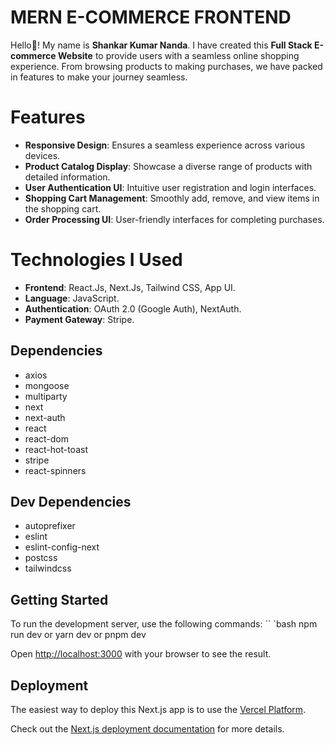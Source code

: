 ﻿# MERN E-COMMERCE FRONTEND

Hello👋! My name is **Shankar Kumar Nanda**. I have created this **Full Stack E-commerce Website** to provide users with a seamless online shopping experience. From browsing products to making purchases, we have packed in features to make your journey seamless.


# Features

-   **Responsive Design**: Ensures a seamless experience across various devices.
-   **Product Catalog Display**: Showcase a diverse range of products with detailed information.
-   **User Authentication UI**: Intuitive user registration and login interfaces.
-   **Shopping Cart Management**: Smoothly add, remove, and view items in the shopping cart.
-   **Order Processing UI**: User-friendly interfaces for completing purchases.

# Technologies I Used

-   **Frontend**: React.Js, Next.Js, Tailwind CSS, App UI.
-   **Language**: JavaScript.
-   **Authentication**: OAuth 2.0 (Google Auth), NextAuth.
-   **Payment Gateway**: Stripe.

## Dependencies

- axios
- mongoose
- multiparty
- next
- next-auth
- react
- react-dom
- react-hot-toast
- stripe
- react-spinners

## Dev Dependencies
- autoprefixer
- eslint
- eslint-config-next
- postcss
- tailwindcss

## Getting Started

 To run the development server, use the following commands: 
 `` `bash 
 npm run dev 
 or 
 yarn dev 
 or 
 pnpm dev
 
Open [http://localhost:3000](http://localhost:3000/) with your browser to see the result.

## Deployment

The easiest way to deploy this Next.js app is to use the [Vercel Platform](https://vercel.com/).

Check out the [Next.js deployment documentation](https://nextjs.org/docs/deployment) for more details.
